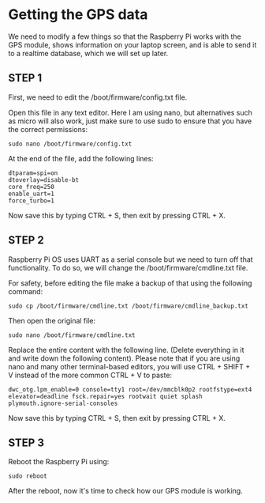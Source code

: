 # Getting the GPS data
 
We need to modify a few things so that the Raspberry Pi works with the GPS module, shows information on your laptop screen, and is able to send it to a realtime database, which we will set up later.

## STEP 1
First, we need to edit the /boot/firmware/config.txt file. 

Open this file in any text editor. Here I am using nano, but alternatives such as micro will also work, just make sure to use sudo to ensure that you have the correct permissions:

`
sudo nano /boot/firmware/config.txt
`

At the end of the file, add the following lines:

`````
dtparam=spi=on
dtoverlay=disable-bt
core_freq=250
enable_uart=1
force_turbo=1
`````

Now save this by typing CTRL + S, then exit by pressing CTRL + X.

## STEP 2
Raspberry Pi OS uses UART as a serial console but we need to turn off that functionality. To do so, we will change the /boot/firmware/cmdline.txt file. 

For safety, before editing the file make a backup of that using the following command:


`
sudo cp /boot/firmware/cmdline.txt /boot/firmware/cmdline_backup.txt
`

Then open the original file:

`
sudo nano /boot/firmware/cmdline.txt
`

Replace the entire content with the following line. (Delete everything in it and write down the following content). Please note that if you are using nano and many other terminal-based editors, you will use CTRL + SHIFT + V instead of the more common CTRL + V to paste:

`
dwc_otg.lpm_enable=0 console=tty1 root=/dev/mmcblk0p2 rootfstype=ext4 elevator=deadline fsck.repair=yes rootwait quiet splash plymouth.ignore-serial-consoles
`

Now save this by typing CTRL + S, then exit by pressing CTRL + X.

## STEP 3
Reboot the Raspberry Pi using:

`
sudo reboot
`

After the reboot, now it's time to check how our GPS module is working.

